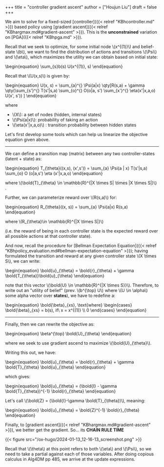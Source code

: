 +++
title = "controller gradient ascent"
author = ["Houjun Liu"]
draft = false
+++

We aim to solve for a fixed-sized [controller]({{< relref "KBhcontroller.md" >}}) based policy using [gradient ascent]({{< relref "KBhargmax.md#gradient-ascent" >}}). This is the **unconstrained** variation on [PGA]({{< relref "KBhpga.md" >}}).

Recall that we seek to optimize, for some initial node \\(x^{(1)}\\) and belief-state \\(b\\), we want to find the distribution of actions and transitions \\(\Psi\\) and \\(\eta\\), which maximizes the utility we can obtain based on initial state:

\begin{equation}
\sum\_{s}b(s) U(x^{(1)}, s)
\end{equation}

Recall that \\(U(x,s)\\) is given by:

\begin{equation}
U(x, s) = \sum\_{a}^{} \Psi(a|x) \qty[R(s,a) + \gamma \qty(\sum\_{s'}^{} T(s'|s,a) \sum\_{o}^{} O(o|a, s') \sum\_{x'}^{} \eta(x'|x,a,o) U(x', s')) ]
\end{equation}

where

-   \\(X\\): a set of nodes (hidden, internal states)
-   \\(\Psi(a|x)\\): probability of taking an action
-   \\(\eta(x'|x,a,o)\\) : transition probability between hidden states

Let's first develop some tools which can help us linearize the objective equation given above.

---

We can define a transition map (matrix) between any two controller-states (latent + state) as:

\begin{equation}
T\_{\theta}((x,s), (x',s')) = \sum\_{a} \Psi(a | x) T(s'|s,a) \sum\_{o} O (o|a,s') \eta (x'|x,a,o)
\end{equation}

where \\(\bold{T}\_{\theta} \in \mathbb{R}^{|X \times S| \times |X \times S|}\\) .

Further, we can parameterize reward over \\(R(s,a)\\) for:

\begin{equation}
R\_{\theta}((x, s)) = \sum\_{a} \Psi(a|x) R(s,a)
\end{equation}

where \\(R\_{\theta}\in \mathbb{R}^{|X \times S|}\\)

(i.e. the reward of being in each controller state is the expected reward over all possible actions at that controller state).

And now, recall the procedure for [Bellman Expectation Equation]({{< relref "KBhpolicy_evaluation.md#bellman-expectation-equation" >}}); having formulated the transition and reward at any given controller state \\(X \times S\\), we can write:

\begin{equation}
\bold{u}\_{\theta} = \bold{r}\_{\theta} + \gamma \bold{T\_{\theta}}\bold{u}\_{\theta}
\end{equation}

note that this vector \\(\bold{U} \in \mathbb{R}^{|X \times S}}\\). Therefore, to write out an "utility of belief" (prev. \\(b^{\top} U\\) where \\(U \in \alpha\\) some alpha vector over **states**), we have to redefine a:

\begin{equation}
\bold{\beta}\_{xs}, \text{where} \begin{cases}
\bold{\beta}\_{xs} = b(s), if\ x = x^{(1)} \\\\
0
\end{cases}
\end{equation}

---

Finally, then we can rewrite the objective as:

\begin{equation}
\beta^{\top} \bold{U}\_{\theta}
\end{equation}

where we seek to use gradient ascend to maximize \\(\bold{U}\_{\theta}\\).

Writing this out, we have:

\begin{equation}
\bold{u}\_{\theta} = \bold{r}\_{\theta} + \gamma \bold{T}\_{\theta} \bold{u}\_{\theta}
\end{equation}

which gives:

\begin{equation}
\bold{u}\_{\theta} = (\bold{I} - \gamma \bold{T}\_{\theta})^{-1} \bold{r}\_{\theta}
\end{equation}

Let's call \\(\bold{Z} = (\bold{I}-\gamma \bold{T}\_{\theta})\\), meaning:

\begin{equation}
\bold{u}\_{\theta} = \bold{Z}^{-1} \bold{r}\_{\theta}
\end{equation}

Finally, to [gradient ascent]({{< relref "KBhargmax.md#gradient-ascent" >}}), we better get the gradient. So... its ****CHAIN RULE TIME****

{{< figure src="/ox-hugo/2024-01-13_12-16-13_screenshot.png" >}}

Recall that \\(\theta\\) at this point refers to both \\(\eta\\) and \\(\Psi\\), so we need to take a partial against each of those variables. After doing copious calculus in Alg4DM pp 485, we arrive at the update expressions.
